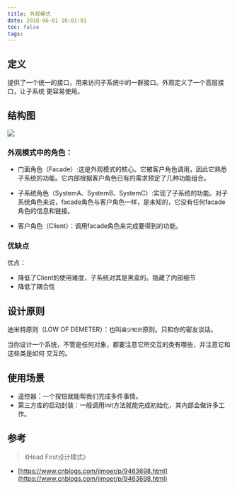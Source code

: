 ```yaml
---
title: 外观模式
date: 2018-06-01 10:01:01
toc: false
tags: 
---
```


## 定义

提供了一个统一的接口，用来访问子系统中的一群接口。外观定义了一个高层接口，让子系统
更容易使用。

## 结构图

![](./1.png)

### 外观模式中的角色：

- 门面角色（Facade）:这是外观模式的核心。它被客户角色调用，因此它熟悉子系统的功能。它内部根据客户角色已有的需求预定了几种功能组合。

- 子系统角色（SystemA、SystemB、SystemC）:实现了子系统的功能。对子系统角色来说，facade角色与客户角色一样，是未知的，它没有任何facade角色的信息和链接。

- 客户角色（Client）：调用facade角色来完成要得到的功能。

### 优缺点

优点：

- 降低了Client的使用难度，子系统对其是黑盒的。隐藏了内部细节
- 降低了耦合性

## 设计原则

迪米特原则（LOW OF DEMETER）：也叫`最少知识`原则。只和你的密友谈话。

当你设计一个系统，不管是任何对象，都要注意它所交互的类有哪些，并注意它和这些类是如何
交互的。

## 使用场景

- 遥控器：一个按钮就能帮我们完成多件事情。
- 第三方库的启动封装：一般调用init方法就能完成初始化，其内部会做许多工作。

## 参考

> 《Head First设计模式》
- [https://www.cnblogs.com/jimoer/p/9463698.html](https://www.cnblogs.com/jimoer/p/9463698.html)
